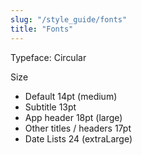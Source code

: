 ```yaml
---
slug: "/style_guide/fonts"
title: "Fonts"
---
```


Typeface: Circular

Size
* Default 14pt (medium)
* Subtitle 13pt
* App header 18pt (large)
* Other titles / headers 17pt
* Date Lists 24 (extraLarge)
